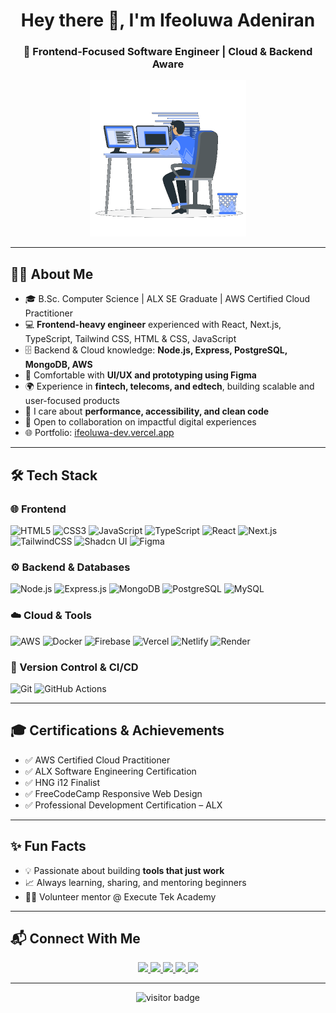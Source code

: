 <h1 align="center">
  Hey there 👋, I'm Ifeoluwa Adeniran
</h1>

<h3 align="center">🚀 Frontend-Focused Software Engineer | Cloud & Backend Aware</h3>

<div align="center">
  <img src="https://github.com/Hepheoluwah/Assets/blob/main/Images/coder_typing.gif" width="250" />
</div>

---

## 🧑‍💻 About Me  

- 🎓 B.Sc. Computer Science | ALX SE Graduate | AWS Certified Cloud Practitioner  
- 💻 **Frontend-heavy engineer** experienced with React, Next.js, TypeScript, Tailwind CSS, HTML & CSS, JavaScript  
- 🗄️ Backend & Cloud knowledge: **Node.js, Express, PostgreSQL, MongoDB, AWS**  
- 🎨 Comfortable with **UI/UX and prototyping using Figma**  
- 🌍 Experience in **fintech, telecoms, and edtech**, building scalable and user-focused products  
- 💬 I care about **performance, accessibility, and clean code**  
- 🤝 Open to collaboration on impactful digital experiences  
- 🌐 Portfolio: [ifeoluwa-dev.vercel.app](https://ifeoluwa-dev.vercel.app)  

---

## 🛠️ Tech Stack  

### 🌐 Frontend  
![HTML5](https://img.shields.io/badge/html5-%23E34F26.svg?style=for-the-badge&logo=html5&logoColor=white)
![CSS3](https://img.shields.io/badge/css3-%231572B6.svg?style=for-the-badge&logo=css3&logoColor=white)
![JavaScript](https://img.shields.io/badge/javascript-%23323330.svg?style=for-the-badge&logo=javascript&logoColor=%23F7DF1E)
![TypeScript](https://img.shields.io/badge/typescript-%23007ACC.svg?style=for-the-badge&logo=typescript&logoColor=white)
![React](https://img.shields.io/badge/react-%2320232a.svg?style=for-the-badge&logo=react&logoColor=%2361DAFB)
![Next.js](https://img.shields.io/badge/next.js-000000?style=for-the-badge&logo=nextdotjs&logoColor=white)
![TailwindCSS](https://img.shields.io/badge/tailwindcss-%2338B2AC.svg?style=for-the-badge&logo=tailwind-css&logoColor=white)
![Shadcn UI](https://img.shields.io/badge/shadcn.ui-000000?style=for-the-badge&logo=shadcn&logoColor=white)
![Figma](https://img.shields.io/badge/figma-%23F24E1E.svg?style=for-the-badge&logo=figma&logoColor=white)

### ⚙️ Backend & Databases  
![Node.js](https://img.shields.io/badge/node.js-6DA55F?style=for-the-badge&logo=node.js&logoColor=white)
![Express.js](https://img.shields.io/badge/express.js-%23404d59.svg?style=for-the-badge&logo=express&logoColor=%2361DAFB)
![MongoDB](https://img.shields.io/badge/mongodb-%234ea94b.svg?style=for-the-badge&logo=mongodb&logoColor=white)
![PostgreSQL](https://img.shields.io/badge/postgresql-%23336791.svg?style=for-the-badge&logo=postgresql&logoColor=white)
![MySQL](https://img.shields.io/badge/mysql-%2300f.svg?style=for-the-badge&logo=mysql&logoColor=white)

### ☁️ Cloud & Tools  
![AWS](https://img.shields.io/badge/AWS-%23FF9900.svg?style=for-the-badge&logo=amazonaws&logoColor=white)
![Docker](https://img.shields.io/badge/docker-%230db7ed.svg?style=for-the-badge&logo=docker&logoColor=white)
![Firebase](https://img.shields.io/badge/firebase-%23039BE5.svg?style=for-the-badge&logo=firebase)
![Vercel](https://img.shields.io/badge/vercel-%23000000.svg?style=for-the-badge&logo=vercel&logoColor=white)
![Netlify](https://img.shields.io/badge/netlify-%23000000.svg?style=for-the-badge&logo=netlify&logoColor=#00C7B7)
![Render](https://img.shields.io/badge/render-%23430098.svg?style=for-the-badge&logo=render&logoColor=white)

### 🔧 Version Control & CI/CD  
![Git](https://img.shields.io/badge/git-%23F05033.svg?style=for-the-badge&logo=git&logoColor=white)
![GitHub Actions](https://img.shields.io/badge/github%20actions-%232671E5.svg?style=for-the-badge&logo=githubactions&logoColor=white)

---

## 🎓 Certifications & Achievements  

- ✅ AWS Certified Cloud Practitioner  
- ✅ ALX Software Engineering Certification  
- ✅ HNG i12 Finalist  
- ✅ FreeCodeCamp Responsive Web Design  
- ✅ Professional Development Certification – ALX  

---

## ✨ Fun Facts  

- 💡 Passionate about building **tools that just work**  
- 📈 Always learning, sharing, and mentoring beginners  
- 🧑‍🏫 Volunteer mentor @ Execute Tek Academy  

---

## 📬 Connect With Me  

<p align="center">
  <a href="mailto:deniranifeoluwa@gmail.com">
    <img src="https://img.shields.io/badge/email-%23D14836.svg?style=for-the-badge&logo=gmail&logoColor=white" />
  </a>
  <a href="https://linkedin.com/in/ifeoluwa-adeniran-09183a1ba">
    <img src="https://img.shields.io/badge/linkedin-%230077B5.svg?style=for-the-badge&logo=linkedin&logoColor=white" />
  </a>
  <a href="https://twitter.com/Adexifeouwa">
    <img src="https://img.shields.io/badge/twitter-%231DA1F2.svg?style=for-the-badge&logo=twitter&logoColor=white" />
  </a>
  <a href="https://ifeoluwa-dev.vercel.app">
    <img src="https://img.shields.io/badge/portfolio-%23000000.svg?style=for-the-badge&logo=vercel&logoColor=white" />
  </a>
  <a href="https://wa.me/+2348144992473">
    <img src="https://img.shields.io/badge/whatsapp-%2325D366.svg?style=for-the-badge&logo=whatsapp&logoColor=white" />
  </a>
</p>

---

<div align="center">
  <img src="https://visitor-badge.laobi.icu/badge?page_id=hepheoluwah" alt="visitor badge"/>
</div>
